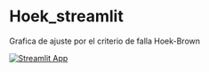 # Hoek_streamlit
Grafica de ajuste por el criterio de falla Hoek-Brown



[![Streamlit App](https://static.streamlit.io/badges/streamlit_badge_black_white.svg)](https://jeac1771-hoek-streamlit-hoek-streamlit-tbs6b7.streamlitapp.com/)
